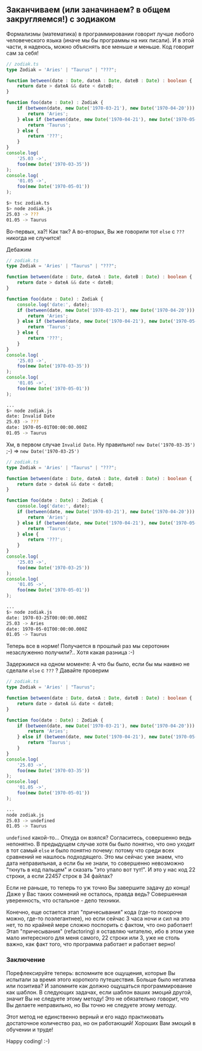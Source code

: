 ## Заканчиваем (или заначинаем? в общем закругляемся!) с зодиаком

Формализмы (математика) в программировании говорит лучше любого человеческого языка (иначе мы бы программы на них писали). И в этой части, я надеюсь, можно объяснять все меньше и меньше. Код говорит сам за себя!

```ts
// zodiak.ts
type Zodiak = 'Aries' | "Taurus" | "???";

function between(date : Date, dateA : Date, dateB : Date) : boolean {
    return date > dateA && date < dateB;
}

function foo(date : Date) : Zodiak {
    if (between(date, new Date('1970-03-21'), new Date('1970-04-20'))) {
        return 'Aries';
    } else if (between(date, new Date('1970-04-21'), new Date('1970-05-21'))) {
        return 'Taurus';
    } else {
        return '???';
    }
}
console.log(
    '25.03 ->',
    foo(new Date('1970-03-35'))
);
console.log(
    '01.05 ->',
    foo(new Date('1970-05-01'))
);
```

```bash
$> tsc zodiak.ts
$> node zodiak.js
25.03 -> ???
01.05 -> Taurus
```

Во-первых, ха?! Как так? А во-вторых, Вы же говорили тот `else` с `???` никогда не случится!

Дебажим

```ts
// zodiak.ts
type Zodiak = 'Aries' | "Taurus" | "???";

function between(date : Date, dateA : Date, dateB : Date) : boolean {
    return date > dateA && date < dateB;
}

function foo(date : Date) : Zodiak {
    console.log('date:', date);
    if (between(date, new Date('1970-03-21'), new Date('1970-04-20'))) {
        return 'Aries';
    } else if (between(date, new Date('1970-04-21'), new Date('1970-05-21'))) {
        return 'Taurus';
    } else {
        return '???';
    }
}
console.log(
    '25.03 ->',
    foo(new Date('1970-03-35'))
);
console.log(
    '01.05 ->',
    foo(new Date('1970-05-01'))
);
```

```bash
...
$> node zodiak.js
date: Invalid Date
25.03 -> ???
date: 1970-05-01T00:00:00.000Z
01.05 -> Taurus
```

Хм, в первом случае `Invalid Date`. Ну правильно! `new Date('1970-03-35')` ;-) => `new Date('1970-03-25')`

```ts
// zodiak.ts
type Zodiak = 'Aries' | "Taurus" | "???";

function between(date : Date, dateA : Date, dateB : Date) : boolean {
    return date > dateA && date < dateB;
}

function foo(date : Date) : Zodiak {
    console.log('date:', date);
    if (between(date, new Date('1970-03-21'), new Date('1970-04-20'))) {
        return 'Aries';
    } else if (between(date, new Date('1970-04-21'), new Date('1970-05-21'))) {
        return 'Taurus';
    } else {
        return '???';
    }
}
console.log(
    '25.03 ->',
    foo(new Date('1970-03-25'))
);
console.log(
    '01.05 ->',
    foo(new Date('1970-05-01'))
);
```

```bash
...
$> node zodiak.js
date: 1970-03-25T00:00:00.000Z
25.03 -> Aries
date: 1970-05-01T00:00:00.000Z
01.05 -> Taurus
```

Теперь все в норме! Получается в прошлый раз мы серотонин незаслуженно получили?.. Хотя какая разница :-)

Задержимся на одном моменте: А что бы было, если бы мы наивно не сделали `else` с `???` ? Давайте проверим

```ts
// zodiak.ts
type Zodiak = 'Aries' | "Taurus";

function between(date : Date, dateA : Date, dateB : Date) : boolean {
    return date > dateA && date < dateB;
}

function foo(date : Date) : Zodiak {
    if (between(date, new Date('1970-03-21'), new Date('1970-04-20'))) {
        return 'Aries';
    } else if (between(date, new Date('1970-04-21'), new Date('1970-05-21'))) {
        return 'Taurus';
    }
}
console.log(
    '25.03 ->',
    foo(new Date('1970-03-35'))
);
console.log(
    '01.05 ->',
    foo(new Date('1970-05-01'))
);
```

```bash
...
node zodiak.js
25.03 -> undefined
01.05 -> Taurus
```

`undefined` какой-то... Откуда он взялся? Согласитесь, совершенно ведь непонятно. В предыдущем случае хотя бы было понятно, что оно уходит в тот самый `else` и было понятно почему: потому что среди всех сравнений не нашлось подходящего. Это мы сейчас уже знаем, что дата неправильная, а если бы не знали, то совершенно невозможно "ткнуть в код пальцем" и сказать "это упало вот тут!". И это у нас код 22 строки, а если 22457 строк в 34 файлах?

Если не раньше, то теперь то уж точно Вы завершите задачу до конца! Даже у Вас таких сомнений не осталось, правда ведь? Совершенная уверенность, что остальное - дело техники.

Конечно, еще остается этап "причесывания" кода (где-то покороче можно, где-то поэлегантнее), но если сейчас 3 часа ночи и сил на это нет, то по крайней мере сложно поспорить с фактом, что оно работает! Этап "причесывания" (refactoring) я оставляю читателю, ибо в этом уже мало интересного для меня самого, 22 строки или 3, уже не столь важно, как факт того, что программа работает и работает верно!

### Заключение

Порефлексируйте теперь: вспомните все ощущения, которые Вы испытали за время этого короткого путешествия. Больше было негатива или позитива? И запомните как должно ощущаться программирование как шаблон. В следующих задачах, если шаблон ваших эмоций другой, значит Вы не следуете этому методу! Это не обязательно говорит, что Вы делаете неправильно, но Вы точно не следуете этому методу.

Этот метод не единственно верный и его надо практиковать достаточное количество раз, но он работающий! Хороших Вам эмоций в обучении и труде!

Happy coding! :-)

